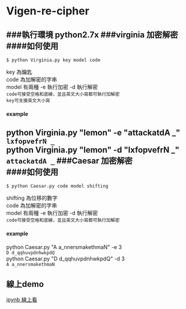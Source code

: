 # Vigen-re-cipher
###執行環境 
python2.7x
###virginia  加密解密  
####如何使用
---

    $ python Virginia.py key model code 

key 為鑰匙  
code 為加解密的字串   
model 有兩種 -e 執行加密 -d 執行解密  
`code可接受空格和底線，並且英文大小寫都可執行加解密  `  
`key可支援英文大小寫`
#### example
python Virginia.py "lemon" -e "attackatdA \_"    
`lxfopvefrN _ `  
python Virginia.py "lemon" -d "lxfopvefrN \_"  
`attackatdA _`
###Caesar 加密解密  
####如何使用
---

    $ python Caesar.py code model shifting 

shifting 為位移的數字  
code 為加解密的字串   
model 有兩種 -e 執行加密 -d 執行解密  
`code可接受空格和底線，並且英文大小寫都可執行加解密  `  
#### example
python Caesar.py "A a_nnersmakethmaN" -e 3    
`D d_qqhuvpdnhwkpdQ `  
python Caesar.py "D d_qqhuvpdnhwkpdQ" -d 3  
`A a_nnersmakethmaN`  
## 線上demo
 [ipynb 線上看](http://nbviewer.ipython.org/url/hpdswy.ee.ncku.edu.tw/~wy/ipynb/Caesar&%20Virginia%E5%8A%A0%E5%AF%86%E8%A7%A3%E5%AF%86.ipynb)
